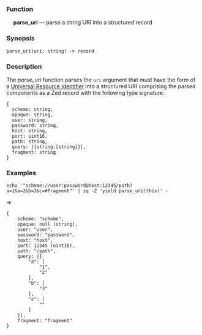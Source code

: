 ### Function

&emsp; **parse_uri** &mdash; parse a string URI into a structured record

### Synopsis

```
parse_uri(uri: string) -> record
```
### Description

The _parse_uri_ function parses the `uri` argument that must have the form of a
[Universal Resource Identifier](https://en.wikipedia.org/wiki/Uniform_Resource_Identifier)
into a structured URI comprising the parsed components as a Zed record
with the following type signature:
```
{
  scheme: string,
  opaque: string,
  user: string,
  password: string,
  host: string,
  port: uint16,
  path: string,
  query: |{string:[string]}|,
  fragment: string
}
```

### Examples

```mdtest-command
echo '"scheme://user:password@host:12345/path?a=1&a=2&b=3&c=#fragment"' | zq -Z 'yield parse_uri(this)' -
```
=>
```mdtest-output
{
    scheme: "scheme",
    opaque: null (string),
    user: "user",
    password: "password",
    host: "host",
    port: 12345 (uint16),
    path: "/path",
    query: |{
        "a": [
            "1",
            "2"
        ],
        "b": [
            "3"
        ],
        "c": [
            ""
        ]
    }|,
    fragment: "fragment"
}
```
